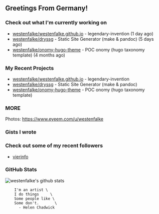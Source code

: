 ## Greetings From Germany!

### Check out what I'm currently working on

- [westenfalke/westenfalke.github.io](https://github.com/westenfalke/westenfalke.github.io) - legendary-invention (1 day ago)
- [westenfalke/dryssg](https://github.com/westenfalke/dryssg) - Static Site Generator (make &amp; pandoc) (5 days ago)
- [westenfalke/onomy-hugo-theme](https://github.com/westenfalke/onomy-hugo-theme) - POC onomy (hugo taxonomy template)  (4 months ago)

### My Recent Projects

- [westenfalke/westenfalke.github.io](https://github.com/westenfalke/westenfalke.github.io) - legendary-invention
- [westenfalke/dryssg](https://github.com/westenfalke/dryssg) - Static Site Generator (make &amp; pandoc)
- [westenfalke/onomy-hugo-theme](https://github.com/westenfalke/onomy-hugo-theme) - POC onomy (hugo taxonomy template) 

### MORE 
Photos: https://www.eyeem.com/u/westenfalke

### Gists I wrote


### Check out some of my recent followers

- [vierinfo](https://github.com/vierinfo)

### GitHub Stats
![westenfalke's github stats](https://github-readme-stats.vercel.app/api?username=westenfalke&count_private=true&hide_title=true)

```vim 
    I'm an artist \
    I do things     \
    Some people like \
    Some don't.       \
      - Helen Chadwick
```
